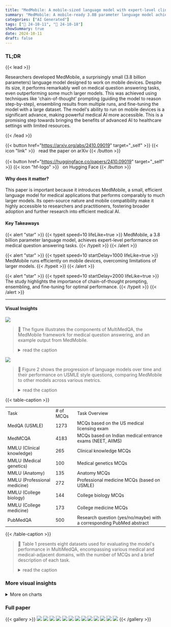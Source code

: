```yaml
---
title: "MedMobile: A mobile-sized language model with expert-level clinical capabilities"
summary: "MedMobile: A mobile-ready 3.8B parameter language model achieves expert-level clinical performance, surpassing USMLE benchmarks with unprecedented efficiency and accessibility."
categories: ["AI Generated"]
tags: ["🔖 24-10-11", "🤗 24-10-18"]
showSummary: true
date: 2024-10-11
draft: false
---
```


### TL;DR


{{< lead >}}

Researchers developed MedMobile, a surprisingly small (3.8 billion parameters) language model designed to work on mobile devices.  Despite its size, it performs remarkably well on medical question answering tasks, even outperforming some much larger models. This was achieved using techniques like 'chain-of-thought' prompting (guiding the model to reason step-by-step), ensembling results from multiple runs, and fine-tuning the model with a large dataset.  The model's ability to run on mobile devices is a significant advance, making powerful medical AI more accessible.  This is a promising step towards bringing the benefits of advanced AI to healthcare settings with limited resources.

{{< /lead >}}


{{< button href="https://arxiv.org/abs/2410.09019" target="_self" >}}
{{< icon "link" >}} &nbsp; read the paper on arXiv
{{< /button >}}
<br><br>
{{< button href="https://huggingface.co/papers/2410.09019" target="_self" >}}
{{< icon "hf-logo" >}} &nbsp; on Hugging Face
{{< /button >}}

#### Why does it matter?
This paper is important because it introduces MedMobile, a small, efficient language model for medical applications that performs comparably to much larger models.  Its open-source nature and mobile compatibility make it highly accessible to researchers and practitioners, fostering broader adoption and further research into efficient medical AI.
#### Key Takeaways

{{< alert "star" >}}
{{< typeit speed=10 lifeLike=true >}} MedMobile, a 3.8 billion parameter language model, achieves expert-level performance on medical question answering tasks. {{< /typeit >}}
{{< /alert >}}

{{< alert "star" >}}
{{< typeit speed=10 startDelay=1000 lifeLike=true >}} MedMobile runs efficiently on mobile devices, overcoming limitations of larger models. {{< /typeit >}}
{{< /alert >}}

{{< alert "star" >}}
{{< typeit speed=10 startDelay=2000 lifeLike=true >}} The study highlights the importance of chain-of-thought prompting, ensembling, and fine-tuning for optimal performance. {{< /typeit >}}
{{< /alert >}}

------
#### Visual Insights



![](figures/figures_3_0.png)

> 🔼 The figure illustrates the components of MultiMedQA, the MedMobile framework for medical question answering, and an example output from MedMobile.
> <details>
> <summary>read the caption</summary>
> Figure 1. Overview of MedMobile. Panel A) shows components of MultiMedQA [12], the evaluation tasks descriptions, and the number of questions in each data test set. MultiMedQA is a collection of 8 different datasets encompassing the medical domain. In tasks such as the MMLU, we test the model on its ability to perform complex reasoning tasks across medical and medical-adjacent domains. PubMedQA tests a model's ability to perform reasoned conclusions based on research-grade text. Finally, MedQA (USMLE) and MedMCQA evaluates the model on its ability to answer standardized medical questions necessary to be a licensed physician. In Panel B), we present a framework of medical Q&A evaluation and model building. MultiMedQA is used to evaluate a fine-tuned phi-3-mini model, MedMobile, and is optimized in its prompting using automatic differentiation with GPT-4 as described in TextGrad [15]. Responses are then filtered via an ensemble approach, where the most common answer is selected as the model's final answer. We also fine-tune our model on synthetic and manually medical questions, annotated with CoT by GPT-4. Panel C) exhibits a sample MedQA
> </details>





![](charts/charts_4_0.png)

> 🔼 Figure 2 shows the progression of language models over time and their performance on USMLE style questions, comparing MedMobile to other models across various metrics.
> <details>
> <summary>read the caption</summary>
> Figure 2. Overview of language models and their performance on USMLE-style questions, contextualized over time. Panel A) shows the progession of smallest language model that is able to pass the USMLE, based on the MedQA. Panel B) displays MedMobile (red) compared to Llama-3 Ultra-Medical 8B (purple), and a baseline phi-3-mini (green) model on the entire MultiMedQA. MedMobile achieves almost identical or superior performance across the entirety of the MultiMedQA compared to the SOTA of <10B parameter language models (UltraMedical 8B), with a fraction of the parameters. Panel C) presents the relative accuracy of MedMobile to other language models on the MedQA. Current models range vastly in parameter size; with closed-source models such as Med-Palm 2 requiring
> </details>





{{< table-caption >}}
<table id='2' style='font-size:14px'><tr><td>Task</td><td># of MCQs</td><td>Task Overview</td></tr><tr><td>MedQA (USMLE)</td><td>1273</td><td>MCQs based on the US medical licensing exam</td></tr><tr><td>MedMCQA</td><td>4183</td><td>MCQs based on Indian medical entrance exams (NEET, AIIMS)</td></tr><tr><td>MMLU (Clinical knowledge)</td><td>265</td><td>Clinical knowledge MCQs</td></tr><tr><td>MMLU (Medical genetics)</td><td>100</td><td>Medical genetics MCQs</td></tr><tr><td>MMLU (Anatomy)</td><td>135</td><td>Anatomy MCQs</td></tr><tr><td>MMLU (Professional medicine)</td><td>272</td><td>Professional medicine MCQs (based on USMLE)</td></tr><tr><td>MMLU (College biology)</td><td>144</td><td>College biology MCQs</td></tr><tr><td>MMLU (College medicine)</td><td>173</td><td>College medicine MCQs</td></tr><tr><td>PubMedQA</td><td>500</td><td>Research question (yes/no/maybe) with a corresponding PubMed abstract</td></tr></table>{{< /table-caption >}}

> 🔼 Table 1 presents eight datasets used for evaluating the model's performance in MultiMedQA, encompassing various medical and medical-adjacent domains, with the number of MCQs and a brief description of each task.
> <details>
> <summary>read the caption</summary>
> Table 1. Multiple-choice question (MCQ) evaluation datasets part of the MultiMedQA.
> </details>



### More visual insights



<details>
<summary>More on charts
</summary>


![](charts/charts_11_0.png "🔼 Supplemental Figure 1. Comparison of number of output tokens in a response and accuracy on MedQA questions. Each question of the MedQA test set is represented 5x in this figure due to the ensemble performed. Some questions are not included in the plots (<20) as model response exceeded maximum generation output and an accuracy could not be evaluated. Top panel is a CoT enhanced baseline phi-3-mini model, whereas the bottom panel is our fine-tuned model, MedMobile.")

> 🔼 Supplemental Figure 1 compares the number of output tokens generated by two language models (a baseline model and a fine-tuned model) against their accuracy on the MedQA question set, highlighting the impact of model size and fine-tuning on performance.
> <details>
> <summary>read the caption</summary>
> Supplemental Figure 1. Comparison of number of output tokens in a response and accuracy on MedQA questions. Each question of the MedQA test set is represented 5x in this figure due to the ensemble performed. Some questions are not included in the plots (<20) as model response exceeded maximum generation output and an accuracy could not be evaluated. Top panel is a CoT enhanced baseline phi-3-mini model, whereas the bottom panel is our fine-tuned model, MedMobile.
> </details>


![](charts/charts_12_0.png "🔼 Supplemental Figure 1. Comparison of number of output tokens in a response and accuracy on MedQA questions. Each question of the MedQA test set is represented 5x in this figure due to the ensemble performed. Some questions are not included in the plots (<20) as model response exceeded maximum generation output and an accuracy could not be evaluated. Top panel is a CoT enhanced baseline phi-3-mini model, whereas the bottom panel is our fine-tuned model, MedMobile.")

> 🔼 Supplemental Figure 1 shows the relationship between the number of output tokens generated by two different language models (a baseline phi-3-mini model and the fine-tuned MedMobile model) and their accuracy on the MedQA questions.
> <details>
> <summary>read the caption</summary>
> Supplemental Figure 1. Comparison of number of output tokens in a response and accuracy on MedQA questions. Each question of the MedQA test set is represented 5x in this figure due to the ensemble performed. Some questions are not included in the plots (<20) as model response exceeded maximum generation output and an accuracy could not be evaluated. Top panel is a CoT enhanced baseline phi-3-mini model, whereas the bottom panel is our fine-tuned model, MedMobile.
> </details>


![](charts/charts_12_1.png "🔼 Supplemental Figure 2. Comparison of number of input tokens in a response and accuracy on MedQA questions. Each question of the MedQA test set is represented 5x in this figure due to the ensemble performed. Some questions are not included in the plots (<20) as model response exceeded maximum generation output and an accuracy could not be evaluated. Top panel is a CoT enhanced baseline phi-3-mini model, whereas the bottom panel is our trained model, MedMobile.")

> 🔼 Supplemental Figure 2 shows the relationship between the number of input tokens in a response and the accuracy of the model (MedMobile) on the MedQA questions.
> <details>
> <summary>read the caption</summary>
> Supplemental Figure 2. Comparison of number of input tokens in a response and accuracy on MedQA questions. Each question of the MedQA test set is represented 5x in this figure due to the ensemble performed. Some questions are not included in the plots (<20) as model response exceeded maximum generation output and an accuracy could not be evaluated. Top panel is a CoT enhanced baseline phi-3-mini model, whereas the bottom panel is our trained model, MedMobile.
> </details>


![](charts/charts_13_0.png "🔼 Supplemental Figure 3. Panel A) depicts the accuracy of MedMobile on the MedQA relative to the number of k-shot prompting (i.e., number of examples given to the model alongside the evaluation question). Panel B) shows different forms of retrieval for RAG and their resultant effects on the accuracy of MedMobile on the MedQA dataset. To conduct RAG based on vector embeddings, we compute cosine similarity based on MedCPT vectors generation between the question and paragraphs in the textbook. RAG built on BM-25 is developed through the lucine implementation, and selects the paragraph with the highest score for a particular question. While all forms of RAG achieve sub-optimal results, we note that BM-25 seemed to affect the model least negatively with the addition of context. The source of information for these evaluations is from Harrison’s Principles of Internal Medicine, 21e [28].")

> 🔼 Supplemental Figure 3 shows the effect of k-shot prompting and various retrieval methods on the accuracy of the MedMobile model on the MedQA dataset.
> <details>
> <summary>read the caption</summary>
> Supplemental Figure 3. Panel A) depicts the accuracy of MedMobile on the MedQA relative to the number of k-shot prompting (i.e., number of examples given to the model alongside the evaluation question). Panel B) shows different forms of retrieval for RAG and their resultant effects on the accuracy of MedMobile on the MedQA dataset. To conduct RAG based on vector embeddings, we compute cosine similarity based on MedCPT vectors generation between the question and paragraphs in the textbook. RAG built on BM-25 is developed through the lucine implementation, and selects the paragraph with the highest score for a particular question. While all forms of RAG achieve sub-optimal results, we note that BM-25 seemed to affect the model least negatively with the addition of context. The source of information for these evaluations is from Harrison’s Principles of Internal Medicine, 21e [28].
> </details>


![](charts/charts_13_1.png "🔼 Supplemental Figure 3. Panel A) depicts the accuracy of MedMobile on the MedQA relative to the number of k-shot prompting (i.e., number of examples given to the model alongside the evaluation question). Panel B) shows different forms of retrieval for RAG and their resultant effects on the accuracy of MedMobile on the MedQA dataset. To conduct RAG based on vector embeddings, we compute cosine similarity based on MedCPT vectors generation between the question and paragraphs in the textbook. RAG built on BM-25 is developed through the lucine implementation, and selects the paragraph with the highest score for a particular question. While all forms of RAG achieve sub-optimal results, we note that BM25 seemed to affect the model least negatively with the addition of context. The source of information for these evaluations is from Harrison's Principles of Internal Medicine, 21e [28].")

> 🔼 Supplemental Figure 3 shows the impact of different retrieval augmented generation (RAG) methods and k-shot prompting on MedMobile's performance on the MedQA dataset.
> <details>
> <summary>read the caption</summary>
> Supplemental Figure 3. Panel A) depicts the accuracy of MedMobile on the MedQA relative to the number of k-shot prompting (i.e., number of examples given to the model alongside the evaluation question). Panel B) shows different forms of retrieval for RAG and their resultant effects on the accuracy of MedMobile on the MedQA dataset. To conduct RAG based on vector embeddings, we compute cosine similarity based on MedCPT vectors generation between the question and paragraphs in the textbook. RAG built on BM-25 is developed through the lucine implementation, and selects the paragraph with the highest score for a particular question. While all forms of RAG achieve sub-optimal results, we note that BM25 seemed to affect the model least negatively with the addition of context. The source of information for these evaluations is from Harrison's Principles of Internal Medicine, 21e [28].
> </details>


</details>



### Full paper

{{< gallery >}}
<img src="paper_images/1.png" class="grid-w50 md:grid-w33 xl:grid-w25" />
<img src="paper_images/2.png" class="grid-w50 md:grid-w33 xl:grid-w25" />
<img src="paper_images/3.png" class="grid-w50 md:grid-w33 xl:grid-w25" />
<img src="paper_images/4.png" class="grid-w50 md:grid-w33 xl:grid-w25" />
<img src="paper_images/5.png" class="grid-w50 md:grid-w33 xl:grid-w25" />
<img src="paper_images/6.png" class="grid-w50 md:grid-w33 xl:grid-w25" />
<img src="paper_images/7.png" class="grid-w50 md:grid-w33 xl:grid-w25" />
<img src="paper_images/8.png" class="grid-w50 md:grid-w33 xl:grid-w25" />
<img src="paper_images/9.png" class="grid-w50 md:grid-w33 xl:grid-w25" />
<img src="paper_images/10.png" class="grid-w50 md:grid-w33 xl:grid-w25" />
<img src="paper_images/11.png" class="grid-w50 md:grid-w33 xl:grid-w25" />
<img src="paper_images/12.png" class="grid-w50 md:grid-w33 xl:grid-w25" />
<img src="paper_images/13.png" class="grid-w50 md:grid-w33 xl:grid-w25" />
{{< /gallery >}}